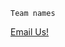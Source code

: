 ```
Team names
```

[Email Us!](mailto:mtcahill@live.unc.edu,rmerrico@live.unc.edu,ryanh777@live.unc.edu)
